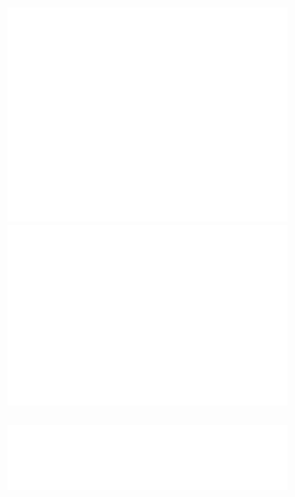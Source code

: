 ![Metrics](/github-metrics.svg)                         ![Achievements](/metrics.plugin.achievements.svg)
---
![Habits](/metrics.plugin.habits.facts.svg)
---
